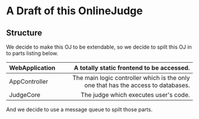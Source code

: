 # A Draft of this OnlineJudge

## Structure

We decide to make this OJ to be extendable, so we decide to spilt this OJ in to parts listing below.

| WebApplication | A totally static frontend to be accessed.                                         |
| -------------- | ---------------------------------------------------------------------------------:|
| AppController  | The main logic controller which is the only one that has the access to databases. |
| JudgeCore      | The judge which executes user's code.                                             |

And we decide to use a message queue to spilt those parts.
